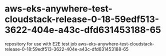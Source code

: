 # aws-eks-anywhere-test-cloudstack-release-0-18-59edf513-3622-404e-a43c-dfd631453188-65
repository for use with E2E test job aws-eks-anywhere-test-cloudstack-release-0-18:59edf513-3622-404e-a43c-dfd631453188-65
